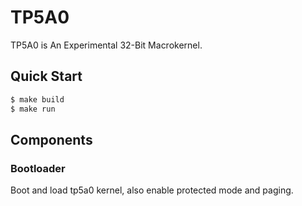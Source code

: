 # TP5A0

TP5A0 is An Experimental 32-Bit Macrokernel.

## Quick Start

```sh
$ make build
$ make run
```

## Components

### Bootloader

Boot and load tp5a0 kernel, also enable protected mode and paging.
